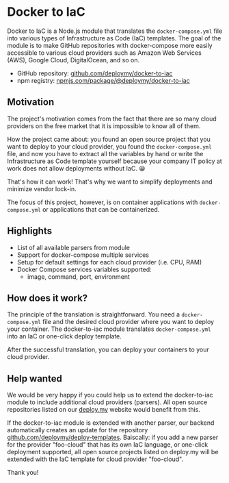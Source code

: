 # Docker to IaC 

Docker to IaC is a Node.js module that translates the `docker-compose.yml` file into various types of Infrastructure as Code (IaC) templates. The goal of the module is to make GitHub repositories with docker-compose more easily accessible to various cloud providers such as Amazon Web Services (AWS), Google Cloud, DigitalOcean, and so on.

- GitHub repository: [github.com/deploymy/docker-to-iac](https://github.com/deploymy/docker-to-iac)
- npm registry: [npmjs.com/package/@deploymy/docker-to-iac](https://www.npmjs.com/package/@deploymy/docker-to-iac)

## Motivation

The project's motivation comes from the fact that there are so many cloud providers on the free market that it is impossible to know all of them.

How the project came about: you found an open source project that you want to deploy to your cloud provider, you found the `docker-compose.yml` file, and now you have to extract all the variables by hand or write the Infrastructure as Code template yourself because your company IT policy at work does not allow deployments without IaC. 😀

That's how it can work! That's why we want to simplify deployments and minimize vendor lock-in.

The focus of this project, however, is on container applications with `docker-compose.yml` or applications that can be containerized.

## Highlights

- List of all available parsers from module
- Support for docker-compose multiple services
- Setup for default settings for each cloud provider (i.e. CPU, RAM)
- Docker Compose services variables supported:
  - image, command, port, environment

## How does it work?

The principle of the translation is straightforward. You need a `docker-compose.yml` file and the desired cloud provider where you want to deploy your container. The docker-to-iac module translates `docker-compose.yml` into an IaC or one-click deploy template.

After the successful translation, you can deploy your containers to your cloud provider.

## Help wanted

We would be very happy if you could help us to extend the docker-to-iac module to include additional cloud providers (parsers). All open source repositories listed on our [deploy.my](https://deploy.my) website would benefit from this. 

If the docker-to-iac module is extended with another parser, our backend automatically creates an update for the repository [github.com/deploymy/deploy-templates](https://github.com/deploymy/deploy-templates). Baiscally: if you add a new parser for the provider "foo-cloud" that has its own IaC language, or one-click deployment supported, all open source projects listed on deploy.my will be extended with the IaC template for cloud provider "foo-cloud".

Thank you!
